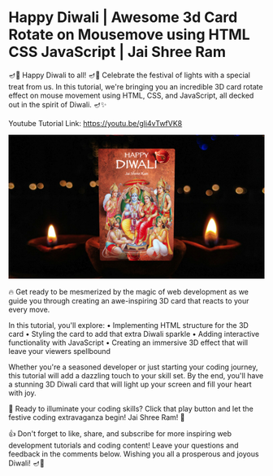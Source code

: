 # Happy Diwali | Awesome 3d Card Rotate on Mousemove using HTML CSS JavaScript | Jai Shree Ram

🪔🎇 Happy Diwali to all! 🪔🎇 Celebrate the festival of lights with a special treat from us. In this tutorial, we're bringing you an incredible 3D card rotate effect on mouse movement using HTML, CSS, and JavaScript, all decked out in the spirit of Diwali. 🪔✨

Youtube Tutorial Link: https://youtu.be/gli4vTwfVK8

![Happy Diwali Card](images/HappyDiwali.png)

🔥 Get ready to be mesmerized by the magic of web development as we guide you through creating an awe-inspiring 3D card that reacts to your every move.

In this tutorial, you'll explore:
• Implementing HTML structure for the 3D card
• Styling the card to add that extra Diwali sparkle
• Adding interactive functionality with JavaScript
• Creating an immersive 3D effect that will leave your viewers spellbound

Whether you're a seasoned developer or just starting your coding journey, this tutorial will add a dazzling touch to your skill set. By the end, you'll have a stunning 3D Diwali card that will light up your screen and fill your heart with joy.

🚀 Ready to illuminate your coding skills? Click that play button and let the festive coding extravaganza begin! Jai Shree Ram! 🚀

👍 Don't forget to like, share, and subscribe for more inspiring web development tutorials and coding content! Leave your questions and feedback in the comments below. Wishing you all a prosperous and joyous Diwali! 🪔🌟
